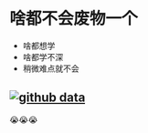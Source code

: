 # 啥都不会废物一个
- 啥都想学
- 啥都学不深 
- 稍微难点就不会  

[![github data](https://github-readme-stats.vercel.app/api?username=uint44t)]()  
---
😭😭😭
